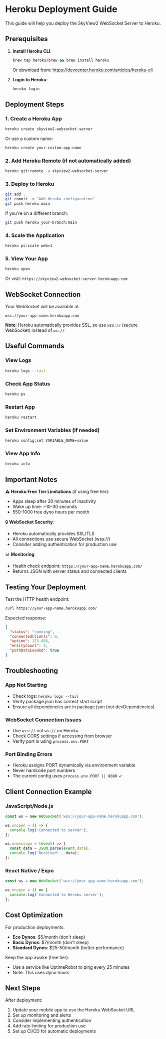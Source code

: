 # Heroku Deployment Guide

This guide will help you deploy the SkyView2 WebSocket Server to Heroku.

## Prerequisites

1. **Install Heroku CLI**:
   ```bash
   brew tap heroku/brew && brew install heroku
   ```
   Or download from: https://devcenter.heroku.com/articles/heroku-cli

2. **Login to Heroku**:
   ```bash
   heroku login
   ```

## Deployment Steps

### 1. Create a Heroku App

```bash
heroku create skyview2-websocket-server
```

Or use a custom name:
```bash
heroku create your-custom-app-name
```

### 2. Add Heroku Remote (if not automatically added)

```bash
heroku git:remote -a skyview2-websocket-server
```

### 3. Deploy to Heroku

```bash
git add .
git commit -m "Add Heroku configuration"
git push heroku main
```

If you're on a different branch:
```bash
git push heroku your-branch:main
```

### 4. Scale the Application

```bash
heroku ps:scale web=1
```

### 5. View Your App

```bash
heroku open
```

Or visit: `https://skyview2-websocket-server.herokuapp.com`

## WebSocket Connection

Your WebSocket will be available at:
```
wss://your-app-name.herokuapp.com
```

**Note**: Heroku automatically provides SSL, so use `wss://` (secure WebSocket) instead of `ws://`

## Useful Commands

### View Logs
```bash
heroku logs --tail
```

### Check App Status
```bash
heroku ps
```

### Restart App
```bash
heroku restart
```

### Set Environment Variables (if needed)
```bash
heroku config:set VARIABLE_NAME=value
```

### View App Info
```bash
heroku info
```

## Important Notes

⚠️ **Heroku Free Tier Limitations** (if using free tier):
- Apps sleep after 30 minutes of inactivity
- Wake up time: ~10-30 seconds
- 550-1000 free dyno hours per month

🔒 **WebSocket Security**:
- Heroku automatically provides SSL/TLS
- All connections use secure WebSocket (wss://)
- Consider adding authentication for production use

📊 **Monitoring**:
- Health check endpoint: `https://your-app-name.herokuapp.com/`
- Returns JSON with server status and connected clients

## Testing Your Deployment

Test the HTTP health endpoint:
```bash
curl https://your-app-name.herokuapp.com/
```

Expected response:
```json
{
  "status": "running",
  "connectedClients": 0,
  "uptime": 123.456,
  "entityCount": 3,
  "pathDataLoaded": true
}
```

## Troubleshooting

### App Not Starting
- Check logs: `heroku logs --tail`
- Verify package.json has correct start script
- Ensure all dependencies are in package.json (not devDependencies)

### WebSocket Connection Issues
- Use `wss://` not `ws://` on Heroku
- Check CORS settings if accessing from browser
- Verify port is using `process.env.PORT`

### Port Binding Errors
- Heroku assigns PORT dynamically via environment variable
- Never hardcode port numbers
- The current config uses `process.env.PORT || 8080` ✓

## Client Connection Example

### JavaScript/Node.js
```javascript
const ws = new WebSocket('wss://your-app-name.herokuapp.com');

ws.onopen = () => {
  console.log('Connected to server');
};

ws.onmessage = (event) => {
  const data = JSON.parse(event.data);
  console.log('Received:', data);
};
```

### React Native / Expo
```javascript
const ws = new WebSocket('wss://your-app-name.herokuapp.com');

ws.onopen = () => {
  console.log('Connected to Heroku server');
};
```

## Cost Optimization

For production deployments:
- **Eco Dynos**: $5/month (don't sleep)
- **Basic Dynos**: $7/month (don't sleep)
- **Standard Dynos**: $25-50/month (better performance)

Keep the app awake (free tier):
- Use a service like UptimeRobot to ping every 25 minutes
- Note: This uses dyno hours

## Next Steps

After deployment:
1. Update your mobile app to use the Heroku WebSocket URL
2. Set up monitoring and alerts
3. Consider implementing authentication
4. Add rate limiting for production use
5. Set up CI/CD for automatic deployments

